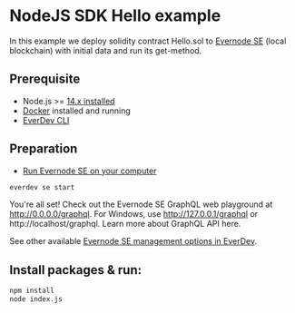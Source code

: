 # NodeJS SDK Hello example

In this example we deploy solidity contract Hello.sol to [Evernode SE](https://docs.everos.dev/evernode-platform/products/simple-emulator-se) (local blockchain) with initial data and run its get-method.

## Prerequisite

* Node.js >= [14.x installed](https://nodejs.org)
* [Docker](https://docs.docker.com/desktop/#download-and-install) installed and running
* [EverDev CLI](https://docs.everos.dev/everdev/)


## Preparation

* [Run Evernode SE on your computer](https://docs.everos.dev/evernode-platform/products/simple-emulator-se) 

```sh
everdev se start
```

You're all set! Check out the Evernode SE GraphQL web playground at http://0.0.0.0/graphql. For Windows, use http://127.0.0.1/graphql or http://localhost/graphql. Learn more about GraphQL API here.

See other available [Evernode SE management options in EverDev](https://docs.everos.dev/everdev/command-line-interface/evernode-platform-startup-edition-se).

## Install packages & run:

```sh
npm install
node index.js
```

